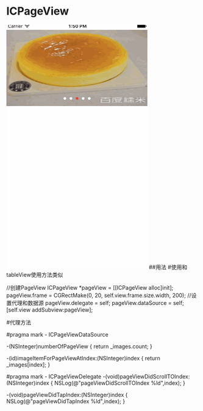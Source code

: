 # ICPageView
![Image](https://github.com/icoder20150719/ICPageView/blob/master/pageView.gif)
##用法
#使用和tableView使用方法类似

//创建PageView
ICPageView *pageView = [[ICPageView alloc]init];
pageView.frame = CGRectMake(0, 20, self.view.frame.size.width, 200);
//设置代理和数据源
pageView.delegate = self;
pageView.dataSource = self;
[self.view addSubview:pageView];

#代理方法

#pragma mark - ICPageViewDataSource

-(NSInteger)numberOfPageView
{
return _images.count;
}

-(id<PageViewImageItemProtocol>)imageItemForPageViewAtIndex:(NSInteger)index
{
return _images[index];
}

#pragma mark - ICPageViewDelegate
-(void)pageViewDidScrollTOIndex:(NSInteger)index
{
NSLog(@"pageViewDidScrollTOIndex %ld",index);
}

-(void)pageViewDidTapIndex:(NSInteger)index
{
NSLog(@"pageViewDidTapIndex %ld",index);
}

